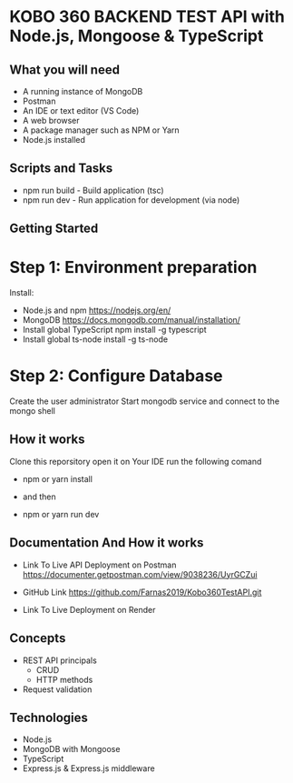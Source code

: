 # KOBO 360 BACKEND TEST  API with Node.js, Mongoose & TypeScript

## What you will need

- A running instance of MongoDB
- Postman
- An IDE or text editor (VS Code)
- A web browser
- A package manager such as NPM or Yarn
- Node.js installed
## Scripts and Tasks
- npm run build - Build application (tsc)
- npm run dev - Run application for development (via node)

## Getting Started
# Step 1: Environment preparation
 Install:

- Node.js and npm https://nodejs.org/en/
- MongoDB https://docs.mongodb.com/manual/installation/
- Install global TypeScript  npm install -g typescript 
- Install global ts-node  install -g ts-node 

# Step 2: Configure Database
Create the user administrator
Start mongodb service and connect to the mongo shell
## How it works
 Clone this reporsitory
 open it on Your IDE
 run the following comand

 - npm or yarn install

 - and then

 - npm or yarn run dev

## Documentation And How it works
- Link To Live API Deployment on Postman
https://documenter.getpostman.com/view/9038236/UyrGCZui

- GitHub Link
https://github.com/Farnas2019/Kobo360TestAPI.git

- Link To Live Deployment on Render


## Concepts

- REST API principals
  - CRUD
  - HTTP methods
- Request validation

## Technologies

- Node.js
- MongoDB with Mongoose
- TypeScript
- Express.js & Express.js middleware





